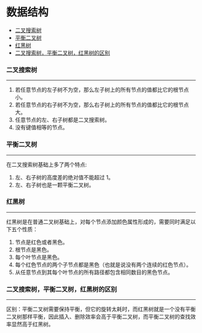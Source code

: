 # 数据结构

- [二叉搜索树](#1)
- [平衡二叉树](#2)
- [红黑树](#3)
- [二叉搜索树，平衡二叉树，红黑树的区别](#4)

<h3 id="1">二叉搜索树</h3>

---

1. 若任意节点的左子树不为空，那么左子树上的所有节点的值都比它的根节点小。
2. 若任意节点的右子树不为空，那么右子树上的所有节点的值都比它的根节点大。
3. 任意节点的左、右子树都是二叉搜索树。
4. 没有键值相等的节点。

<h3 id="2">平衡二叉树</h3>

---

在二叉搜索树基础上多了两个特点:

1. 左、右子树的高度差的绝对值不能超过 1。
2. 左、右子树也是一颗平衡二叉树。

<h3 id="3">红黑树</h3>

---

红黑树是在普通二叉树基础上，对每个节点添加颜色属性形成的，需要同时满足以下五个性质：

1. 节点是红色或者黑色。
2. 根节点是黑色。
3. 每个叶节点是黑色。
4. 每个红色节点的两个子节点都是黑色（也就是说没有两个连续的红色节点）。
5. 从任意节点到其每个叶节点的所有路径都包含相同数目的黑色节点。

<h3 id="4">二叉搜索树，平衡二叉树，红黑树的区别</h3>

---

区别：平衡二叉树需要保持平衡，但它的旋转太耗时，而红黑树就是一个没有平衡二叉树那样平衡，因此插入、删除效率会高于平衡二叉树，而平衡二叉树的查找效率显然高于红黑树。

